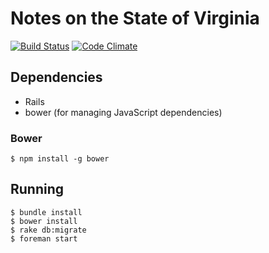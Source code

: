 # Notes on the State of Virginia
[![Build Status](https://travis-ci.org/waynegraham/jefferson-notes.png?branch=master)](https://travis-ci.org/waynegraham/jefferson-notes)
[![Code Climate](https://codeclimate.com/github/waynegraham/jefferson-notes.png)](https://codeclimate.com/github/waynegraham/jefferson-notes)

## Dependencies

* Rails
* bower (for managing JavaScript dependencies)

### Bower

```shell
$ npm install -g bower
```

## Running

```shell
$ bundle install
$ bower install
$ rake db:migrate
$ foreman start
```
